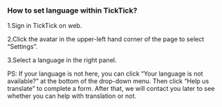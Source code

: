 ﻿### How to set language within TickTick?

1.Sign in TickTick on web.

2.Click the avatar in the upper-left hand corner of the page to select “Settings”.

3.Select a language in the right panel.

PS: If your language is not here, you can click “Your language is not available?” at the bottom of the drop-down menu. Then click “Help us translate” to complete a form. After that, we will contact you later to see whether you can help with translation or not.
